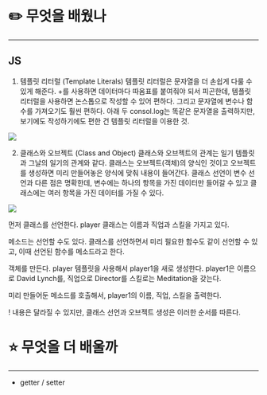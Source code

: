 # ✏️  무엇을 배웠나
---
## JS
1. 템플릿 리터럴 (Template Literals)
템플릿 리터럴은 문자열을 더 손쉽게 다룰 수 있게 해준다. +를 사용하면 데이터마다 따옴표를 붙여줘야 되서 피곤한데, 템플릿 리터럴을 사용하면 논스톱으로 작성할 수 있어 편하다. 그리고 문자열에 변수나 함수를 가져오기도 훨씬 편하다. 아래 두 consol.log는 똑같은 문자열을 출력하지만, 보기에도 작성하기에도 편한 건 템플릿 리터럴을 이용한 것.

![](https://velog.velcdn.com/images/mkdavdi123/post/c86f431f-36e8-4df6-adb8-5e6cc7e5ebd7/image.png)

2. 클래스와 오브젝트 (Class and Object)
클래스와 오브젝트의 관계는 일기 템플릿과 그날의 일기의 관계와 같다. 클래스는 오브젝트(객체)의 양식인 것이고 오브젝트를 생성하면 미리 만들어놓은 양식에 맞춰 내용이 들어간다. 클래스 선언이 변수 선언과 다른 점은 명확한데, 변수에는 하나의 항목을 가진 데이터만 들어갈 수 있고 클래스에는 여러 항목을 가진 데이터를 가질 수 있다.

![](https://velog.velcdn.com/images/mkdavdi123/post/60c25101-8e6e-4ec7-8da1-c1d694ef6c7b/image.png)

먼저 클래스를 선언한다.
player 클래스는 이름과 직업과 스킬을 가지고 있다.

메소드는 선언할 수도 있다.
클래스를 선언하면서 미리 필요한 함수도 같이 선언할 수 있고, 이때 선언된 함수를 메소드라고 한다.

객체를 만든다.
player 템플릿을 사용해서 player1을 새로 생성한다.
player1은 이름으로 David Lynch를, 직업으로 Director를 스킬로는 Meditation을 갖는다.

미리 만들어둔 메소드를 호출해서,
player1의 이름, 직업, 스킬을 출력한다.

! 내용은 달라질 수 있지만, 클래스 선언과 오브젝트 생성은 이러한 순서를 따른다.

# ⭐️  무엇을 더 배울까
---
- getter / setter